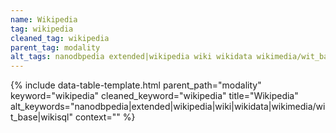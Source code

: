 ```yaml
---
name: Wikipedia
tag: wikipedia
cleaned_tag: wikipedia
parent_tag: modality
alt_tags: nanodbpedia extended|wikipedia wiki wikidata wikimedia/wit_base wikisql
---
```


{% include data-table-template.html 
  parent_path="modality" 
  keyword="wikipedia" 
  cleaned_keyword="wikipedia" 
  title="Wikipedia"
  alt_keywords="nanodbpedia|extended|wikipedia|wiki|wikidata|wikimedia/wit_base|wikisql"
  context=""
%}

